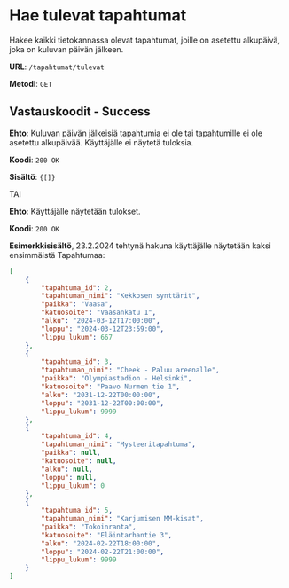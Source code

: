 # Hae tulevat tapahtumat

Hakee kaikki tietokannassa olevat tapahtumat, joille on asetettu alkupäivä, joka on kuluvan päivän jälkeen.

__URL__: `/tapahtumat/tulevat`

__Metodi__: `GET`

<!-- Autentikointi vaadittu: `KYLLÄ` -->

<!-- Tarvittava käyttöoikeus: ?? -->

## Vastauskoodit - Success

__Ehto__: Kuluvan päivän jälkeisiä tapahtumia ei ole tai tapahtumille ei ole asetettu alkupäivää. Käyttäjälle ei näytetä tuloksia.

__Koodi__: `200 OK`

__Sisältö__: `{[]}`

TAI

__Ehto__: Käyttäjälle näytetään tulokset.

__Koodi__: `200 OK`

__Esimerkkisisältö__, 23.2.2024 tehtynä hakuna käyttäjälle näytetään kaksi ensimmäistä Tapahtumaa:
```json
[
    {
        "tapahtuma_id": 2,
        "tapahtuman_nimi": "Kekkosen synttärit",
        "paikka": "Vaasa",
        "katuosoite": "Vaasankatu 1",
        "alku": "2024-03-12T17:00:00",
        "loppu": "2024-03-12T23:59:00",
        "lippu_lukum": 667
    },
    {
        "tapahtuma_id": 3,
        "tapahtuman_nimi": "Cheek - Paluu areenalle",
        "paikka": "Olympiastadion - Helsinki",
        "katuosoite": "Paavo Nurmen tie 1",
        "alku": "2031-12-22T00:00:00",
        "loppu": "2031-12-22T00:00:00",
        "lippu_lukum": 9999
    },
    {
        "tapahtuma_id": 4,
        "tapahtuman_nimi": "Mysteeritapahtuma",
        "paikka": null,
        "katuosoite": null,
        "alku": null,
        "loppu": null,
        "lippu_lukum": 0
    },
    {
        "tapahtuma_id": 5,
        "tapahtuman_nimi": "Karjumisen MM-kisat",
        "paikka": "Tokoinranta",
        "katuosoite": "Eläintarhantie 3",
        "alku": "2024-02-22T18:00:00",
        "loppu": "2024-02-22T21:00:00",
        "lippu_lukum": 9999
    }
]
```